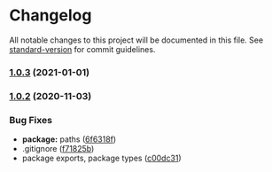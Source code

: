 # Changelog

All notable changes to this project will be documented in this file. See [standard-version](https://github.com/conventional-changelog/standard-version) for commit guidelines.

### [1.0.3](https://github.com/shaungrady/solaredge-client/compare/v1.0.2-1...v1.0.3) (2021-01-01)

### [1.0.2](https://github.com/shaungrady/solaredge-client/compare/v1.0.0...v1.0.2) (2020-11-03)

### Bug Fixes

- **package:** paths ([6f6318f](https://github.com/shaungrady/solaredge-client/commit/6f6318fc11e686a38b015b785a37376907c3d3cd))
- .gitignore ([f71825b](https://github.com/shaungrady/solaredge-client/commit/f71825b093db8ab9b5a5ba12a438b115909f9430))
- package exports, package types ([c00dc31](https://github.com/shaungrady/solaredge-client/commit/c00dc311748f75fc36d65921bef9497499ae0b04))

